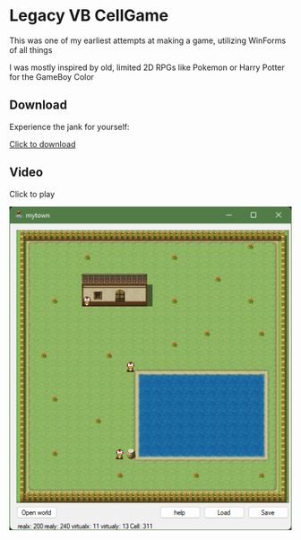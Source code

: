 # Legacy VB CellGame

This was one of my earliest attempts at making a game, utilizing WinForms of all things

I was mostly inspired by old, limited 2D RPGs like Pokemon or Harry Potter for the GameBoy Color

## Download
Experience the jank for yourself:

[Click to download](https://github.com/andrewiankidd/legacy-vb-cellgame/releases/download/release/Debug.zip)

## Video

Click to play

[![screenshot](screenshot.png)](https://www.youtube.com/watch?v=Ot31FBBOkKk)